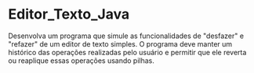 # Editor_Texto_Java

Desenvolva um programa que simule as funcionalidades de "desfazer" e "refazer" de um editor de texto simples. O
programa deve manter um histórico das operações realizadas pelo usuário e permitir que ele reverta ou reaplique
essas operações usando pilhas.
